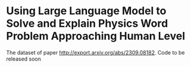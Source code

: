 # Using Large Language Model to Solve and Explain Physics Word Problem Approaching Human Level
The dataset of paper http://export.arxiv.org/abs/2309.08182.
Code to be released soon
